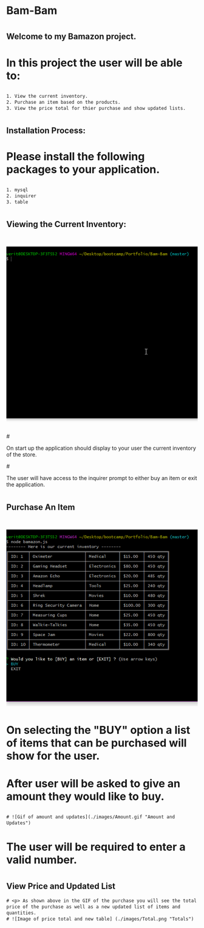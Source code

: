 # Bam-Bam
# <h2> Welcome to my Bamazon project.
  # <p> In this project the user will be able to:</p>
    1. View the current inventory.
    2. Purchase an item based on the products.
    3. View the price total for thier purchase and show updated lists.  
  # <h2> Installation Process:
  # <p> Please install the following packages to your application.</p>
    1. mysql
    2. inquirer
    3. table
  # <h2> Viewing the Current Inventory:
   # ![Gif of inventory screen](./images/Inventory.gif "Inventory Display")
   #<p> On start up the application should display to your user the current inventory of the store.</p>
   #<p> The user will have access to the inquirer prompt to either buy an item or exit the application.</p>
  # <h2> Purchase An Item 
   # ![Gif of purchases](./images/Purchase.gif "Purchase Display")
  # <p> On selecting the "BUY" option a list of items that can be purchased will show for the user.
  # <p> After user will be asked to give an amount they would like to buy.
    # ![Gif of amount and updates](./images/Amount.gif "Amount and Updates")
  # <p> The user will be required to enter a valid number.
  # <h2> View Price and Updated List
    # <p> As shown above in the GIF of the purchase you will see the total price of the purchase as well as a new updated list of items and quantities. 
    # ![Image of price total and new table] (./images/Total.png "Totals")
  
